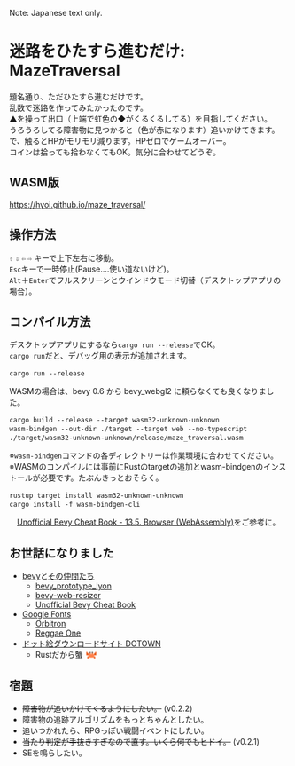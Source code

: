 Note: Japanese text only.

# 迷路をひたすら進むだけ: MazeTraversal
題名通り、ただひたすら進むだけです。  
乱数で迷路を作ってみたかったのです。  
▲を操って出口（上端で虹色の◆がくるくるしてる）を目指してください。  
うろうろしてる障害物に見つかると（色が赤になります）追いかけてきます。  
で、触るとHPがモリモリ減ります。HPゼロでゲームオーバー。  
コインは拾っても拾わなくてもOK。気分に合わせてどうぞ。
## WASM版
https://hyoi.github.io/maze_traversal/
## 操作方法
`⇧` `⇩` `⇦` `⇨` キーで上下左右に移動。   
`Esc`キーで一時停止(Pause‥‥使い道ないけど)。   
`Alt`＋`Enter`でフルスクリーンとウインドウモード切替（デスクトップアプリの場合）。
## コンパイル方法
デスクトップアプリにするなら`cargo run --release`でOK。  
`cargo run`だと、デバッグ用の表示が追加されます。
```
cargo run --release
```
WASMの場合は、bevy 0.6 から bevy_webgl2 に頼らなくても良くなりました。
```
cargo build --release --target wasm32-unknown-unknown
wasm-bindgen --out-dir ./target --target web --no-typescript ./target/wasm32-unknown-unknown/release/maze_traversal.wasm
```
※`wasm-bindgen`コマンドの各ディレクトリーは作業環境に合わせてください。   
※WASMのコンパイルには事前にRustのtargetの追加とwasm-bindgenのインストールが必要です。たぶんきっとおそらく。  
```
rustup target install wasm32-unknown-unknown
cargo install -f wasm-bindgen-cli
```
　[Unofficial Bevy Cheat Book - 13.5. Browser (WebAssembly)](https://bevy-cheatbook.github.io/platforms/wasm.html)をご参考に。
## お世話になりました
- [bevy](https://bevyengine.org/)と[その仲間たち](https://crates.io/search?q=bevy)
  - [bevy_prototype_lyon](https://github.com/Nilirad/bevy_prototype_lyon/)
  - [bevy-web-resizer](https://github.com/frewsxcv/bevy-web-resizer)
  - [Unofficial Bevy Cheat Book](https://bevy-cheatbook.github.io/)
- [Google Fonts](https://fonts.google.com/)
  - [Orbitron](https://fonts.google.com/specimen/Orbitron)
  - [Reggae One](https://fonts.google.com/specimen/Reggae+One?subset=japanese)
- [ドット絵ダウンロードサイト DOTOWN](https://dotown.maeda-design-room.net/)
  - Rustだから蟹 <img src="./assets/sprites/kani_DOTOWN.png" width="22" height="16" style="vertical-align: bottom;">
## 宿題
- ~~障害物が追いかけてくるようにしたい。~~ (v0.2.2)
- 障害物の追跡アルゴリズムをもっとちゃんとしたい。
- 追いつかれたら、RPGっぽい戦闘イベントにしたい。
- ~~当たり判定が手抜きすぎなので直す。いくら何でもヒドイ。~~  (v0.2.1)
- SEを鳴らしたい。